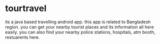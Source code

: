 # tourtravel
its a java based travelling android app.
this app is related to Bangladesh region. 
you can get your nearby tourist places and its information all here easily.
you can also find your nearby police stations, hospitals, atm booth, restuarents here.
